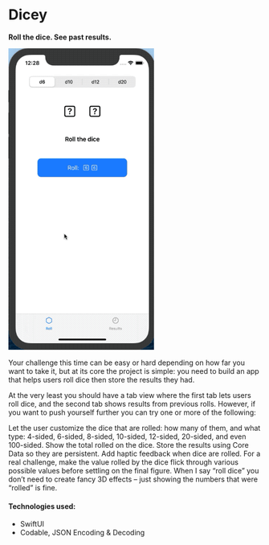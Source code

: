 # Dicey

**Roll the dice. See past results.**

![](gif.gif)

Your challenge this time can be easy or hard depending on how far you want to take it, but at its core the project is simple: you need to build an app that helps users roll dice then store the results they had.

At the very least you should have a tab view where the first tab lets users roll dice, and the second tab shows results from previous rolls. However, if you want to push yourself further you can try one or more of the following:

Let the user customize the dice that are rolled: how many of them, and what type: 4-sided, 6-sided, 8-sided, 10-sided, 12-sided, 20-sided, and even 100-sided.
Show the total rolled on the dice.
Store the results using Core Data so they are persistent.
Add haptic feedback when dice are rolled.
For a real challenge, make the value rolled by the dice flick through various possible values before settling on the final figure.
When I say “roll dice” you don’t need to create fancy 3D effects – just showing the numbers that were “rolled” is fine.

#### Technologies used:
- SwiftUI
- Codable, JSON Encoding & Decoding